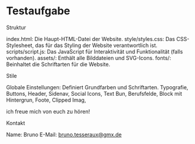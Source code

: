 # Testaufgabe

Struktur

index.html:             Die Haupt-HTML-Datei der Website.
style/styles.css:       Das CSS-Stylesheet, das für das Styling der
                        Website verantwortlich ist.
scripts/script.js:      Das JavaScript für Interaktivität und Funktionalität (falls
                        vorhanden).
assets/:                Enthält alle Bilddateien und SVG-Icons.
fonts/:                 Beinhaltet die Schriftarten für die Website.

Stile

Globale Einstellungen:  Definiert Grundfarben und Schriftarten.
Typografie, Buttons, Header, Sidenav, Social Icons, Text Bun, Berufsfelde, Block mit Hintergrun, Foote, Clipped Imag, 

ich freue mich von euch zu hören! 

Kontakt

Name: Bruno
E-Mail: bruno.tesseraux@gmx.de
